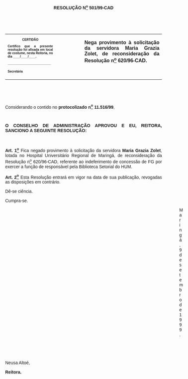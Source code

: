 <BODY>

<B><FONT FACE="Arial"><P ALIGN="JUSTIFY"></P>
<P ALIGN="CENTER">RESOLU&Ccedil;&Atilde;O  N<U><SUP>o</U></SUP> 501/99-CAD</P>
<P ALIGN="JUSTIFY"></P>
<P ALIGN="JUSTIFY">&nbsp;</P>
</B><P ALIGN="JUSTIFY">&nbsp;</P></FONT>
<TABLE CELLSPACING=0 BORDER=0 CELLPADDING=7 WIDTH=621>
<TR><TD WIDTH="32%" VALIGN="TOP">
<B><FONT FACE="Arial" SIZE=1><P ALIGN="CENTER">CERTID&Atilde;O</P>
<P ALIGN="JUSTIFY">   Certifico que a presente resolu&ccedil;&atilde;o foi afixada em local de costume, nesta Reitoria, no dia ____/____/____.</P>
<P ALIGN="JUSTIFY"></P>
<P ALIGN="JUSTIFY">_________________________</P>
<P ALIGN="JUSTIFY">Secret&aacute;ria</B></FONT></TD>
<TD WIDTH="17%" VALIGN="TOP">&nbsp;</TD>
<TD WIDTH="52%" VALIGN="TOP">
<B><FONT FACE="Arial"><P ALIGN="JUSTIFY">Nega provimento &agrave; solicita&ccedil;&atilde;o da servidora Maria Grazia Zolet, de reconsidera&ccedil;&atilde;o da Resolu&ccedil;&atilde;o n<U><SUP>o</U></SUP> 620/96-CAD.</P>
<P ALIGN="JUSTIFY"></B></FONT></TD>
</TR>
</TABLE>

<FONT FACE="Arial"><P ALIGN="JUSTIFY">&nbsp;</P>
<P ALIGN="JUSTIFY">&nbsp;</P>
<P ALIGN="JUSTIFY">&#9;Considerando o contido no <B>protocolizado n<U><SUP>o</U></SUP> 11.516/99</B>,</P>
<B><P ALIGN="JUSTIFY"></P>
<P ALIGN="JUSTIFY">&nbsp;</P>
<P ALIGN="JUSTIFY">O CONSELHO DE ADMINISTRA&Ccedil;&Atilde;O APROVOU E EU, REITORA, SANCIONO A SEGUINTE RESOLU&Ccedil;&Atilde;O:</P>
<P ALIGN="JUSTIFY"></P>
<P ALIGN="JUSTIFY">&nbsp;</P>
<P ALIGN="JUSTIFY">Art. 1<U><SUP>o</U></SUP> </B>Fica negado provimento &agrave; solicita&ccedil;&atilde;o da servidora <B>Maria Grazia Zolet</B>,<B> </B>lotada no Hospital Universit&aacute;rio Regional de Maring&aacute;, de reconsidera&ccedil;&atilde;o da Resolu&ccedil;&atilde;o n<U><SUP>o</U></SUP> 620/96-CAD, referente ao indeferimento de concess&atilde;o de FG por exercer a fun&ccedil;&atilde;o de respons&aacute;vel pela Biblioteca Setorial do HUM.</P>
<B><P ALIGN="JUSTIFY">Art. 2<U><SUP>o</B></U></SUP> Esta Resolu&ccedil;&atilde;o entrar&aacute; em vigor na data de sua publica&ccedil;&atilde;o, revogadas as disposi&ccedil;&otilde;es em contr&aacute;rio.</P>
<P ALIGN="JUSTIFY">D&ecirc;-se ci&ecirc;ncia.</P>
<P ALIGN="JUSTIFY">Cumpra-se.</P>
<P ALIGN="JUSTIFY"></P><DIR>
<DIR>
<DIR>
<DIR>
<DIR>
<DIR>
<DIR>
<DIR>
<DIR>
<DIR>
<DIR>
<DIR>
<DIR>
<DIR>

<P ALIGN="JUSTIFY">Maring&aacute;, 9 de setembro de 1999.</P>
<P ALIGN="JUSTIFY"></P>
<P ALIGN="JUSTIFY">&nbsp;</P>
<P ALIGN="JUSTIFY">&nbsp;</P></DIR>
</DIR>
</DIR>
</DIR>
</DIR>
</DIR>
</DIR>
</DIR>
</DIR>
</DIR>
</DIR>
</DIR>
</DIR>
</DIR>

<P ALIGN="JUSTIFY">&#9;&#9;&#9;&#9;&#9;&#9;&#9;Neusa Alto&eacute;,</P>
<P ALIGN="JUSTIFY">&#9;&#9;&#9;&#9;&#9;&#9;&#9;<B>Reitora.</P></B></FONT></BODY>
